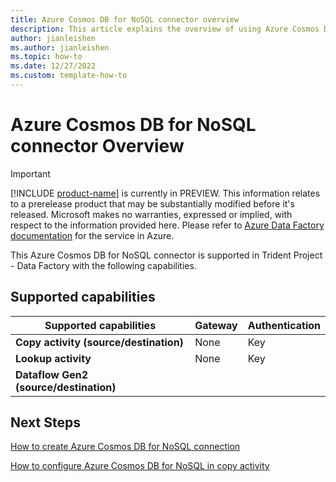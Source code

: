 ```yaml
---
title: Azure Cosmos DB for NoSQL connector overview
description: This article explains the overview of using Azure Cosmos DB for NoSQL.
author: jianleishen
ms.author: jianleishen
ms.topic: how-to
ms.date: 12/27/2022
ms.custom: template-how-to 
---
```


# Azure Cosmos DB for NoSQL connector Overview

> [!IMPORTANT]
> [!INCLUDE [product-name](../includes/product-name.md)] is currently in PREVIEW.
> This information relates to a prerelease product that may be substantially modified before it's released. Microsoft makes no warranties, expressed or implied, with respect to the information provided here. Please refer to [Azure Data Factory documentation](/azure/data-factory/) for the service in Azure.

This Azure Cosmos DB for NoSQL connector is supported in Trident Project  - Data Factory with the following capabilities.

## Supported capabilities

| Supported capabilities | Gateway | Authentication |
| --- | --- | ---|
| **Copy activity (source/destination)** | None | Key |
| **Lookup activity** | None | Key |
| **Dataflow Gen2 (source/destination)** |  |  |

## Next Steps

[How to create Azure Cosmos DB for NoSQL connection](connector-azure-cosmosdb-for-nosql.md)

[How to configure Azure Cosmos DB for NoSQL in copy activity](connector-azure-cosmosdb-for-nosql-copy-activity.md)
